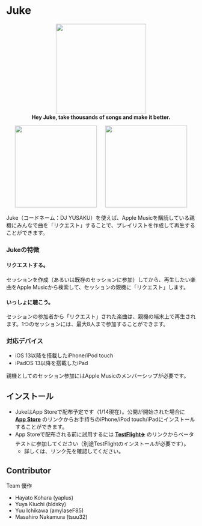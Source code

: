 # Juke

<p align="center">
  <img width="240" src="https://user-images.githubusercontent.com/3463901/72130722-af3bf880-33bd-11ea-8213-4dd9df91d490.png"><br>
  <strong>Hey Juke, take thousands of songs and make it better.</strong>
</p>

<p align="center">
  <a href="https://itunes.apple.com/jp/app/id1487275864?mt=8"><img width="218" src="https://user-images.githubusercontent.com/3463901/72314380-0ef21680-36d2-11ea-87b7-39d99e282a16.png"></a>
  &emsp;
  <a href="https://testflight.apple.com/join/EOWicJJ3"><img width="218" src="https://user-images.githubusercontent.com/3463901/72314384-131e3400-36d2-11ea-8793-b9063cdb32c7.png"></a>
</p>

Juke（コードネーム：DJ YUSAKU）を使えば、Apple Musicを購読している親機にみんなで曲を「リクエスト」することで、プレイリストを作成して再生することができます。 

### Jukeの特徴

#### リクエストする。

セッションを作成（あるいは既存のセッションに参加）してから、再生したい楽曲をApple Musicから検索して、セッションの親機に「リクエスト」します。

#### いっしょに聴こう。

セッションの参加者から「リクエスト」された楽曲は、親機の端末上で再生されます。1つのセッションには、最大8人まで参加することができます。

### 対応デバイス

- iOS 13以降を搭載したiPhone/iPod touch
- iPadOS 13以降を搭載したiPad

親機としてのセッション参加にはApple Musicのメンバーシップが必要です。

## インストール

- JukeはApp Storeで配布予定です（1/14現在）。公開が開始された場合に **[App Store](https://itunes.apple.com/jp/app/id1487275864?mt=8)** のリンクからお手持ちのiPhone/iPod touch/iPadにインストールすることができます。
- App Storeで配布される前に試用するには **[TestFlight✈️](https://testflight.apple.com/join/EOWicJJ3)** のリンクからベータテストに参加してください（別途TestFlightのインストールが必要です）。
  - 詳しくは、リンク先を確認してください。

## Contributor
Team 優作
- Hayato Kohara (yaplus)
- Yuya Kiuchi (bldsky)
- Yuu Ichikawa (amylaseF85)
- Masahiro Nakamura (tsuu32)
